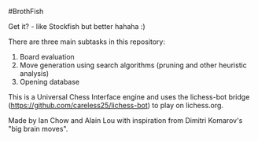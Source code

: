 #BrothFish

Get it? - like Stockfish but better hahaha :)

There are three main subtasks in this repository:
1. Board evaluation
2. Move generation using search algorithms (pruning and other heuristic analysis)
3. Opening database

This is a Universal Chess Interface engine and uses the lichess-bot bridge (https://github.com/careless25/lichess-bot) to play on lichess.org.

Made by Ian Chow and Alain Lou with inspiration from Dimitri Komarov's "big brain moves".
